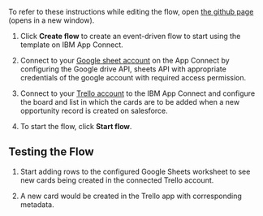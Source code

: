 To refer to these instructions while editing the flow, open [the github page](https://github.com/ot4i/app-connect-templates/blob/master/resources/markdown/Create%20a%20new%20Trello%20card%20for%20a%20new%20Salesforce%20campaign_instructions.md) (opens in a new window).

1. Click **Create flow** to create an event-driven flow to start using the template on IBM App Connect.

2. Connect to your [Google sheet account](http://ibm.biz/acgsheets) on the App Connect by configuring the Google drive API, sheets API with appropriate credentials of the google account with required access permission.

3. Connect to your [Trello account](https://ibm.biz/actrello) to the IBM App Connect and configure the board and list in which the cards are to be added when a new opportunity record is created on salesforce.

4. To start the flow, click **Start flow**.

## Testing the Flow

1. Start adding rows to the configured Google Sheets worksheet to see new cards being created in the connected Trello account.

2. A new card would be created in the Trello app with corresponding metadata.